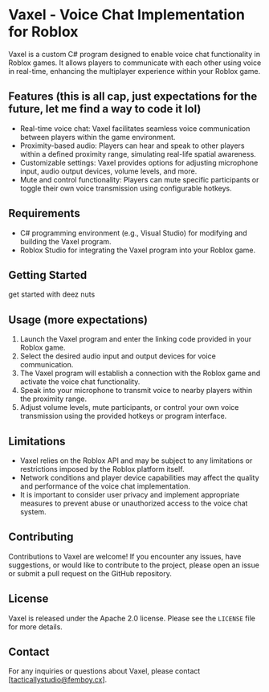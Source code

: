 # Vaxel - Voice Chat Implementation for Roblox

Vaxel is a custom C# program designed to enable voice chat functionality in Roblox games. It allows players to communicate with each other using voice in real-time, enhancing the multiplayer experience within your Roblox game.

## Features (this is all cap, just expectations for the future, let me find a way to code it lol)

- Real-time voice chat: Vaxel facilitates seamless voice communication between players within the game environment.
- Proximity-based audio: Players can hear and speak to other players within a defined proximity range, simulating real-life spatial awareness.
- Customizable settings: Vaxel provides options for adjusting microphone input, audio output devices, volume levels, and more.
- Mute and control functionality: Players can mute specific participants or toggle their own voice transmission using configurable hotkeys.

## Requirements

- C# programming environment (e.g., Visual Studio) for modifying and building the Vaxel program.
- Roblox Studio for integrating the Vaxel program into your Roblox game.

## Getting Started

get started with deez nuts

## Usage (more expectations)

1. Launch the Vaxel program and enter the linking code provided in your Roblox game.
2. Select the desired audio input and output devices for voice communication.
3. The Vaxel program will establish a connection with the Roblox game and activate the voice chat functionality.
4. Speak into your microphone to transmit voice to nearby players within the proximity range.
5. Adjust volume levels, mute participants, or control your own voice transmission using the provided hotkeys or program interface.

## Limitations

- Vaxel relies on the Roblox API and may be subject to any limitations or restrictions imposed by the Roblox platform itself.
- Network conditions and player device capabilities may affect the quality and performance of the voice chat implementation.
- It is important to consider user privacy and implement appropriate measures to prevent abuse or unauthorized access to the voice chat system.

## Contributing

Contributions to Vaxel are welcome! If you encounter any issues, have suggestions, or would like to contribute to the project, please open an issue or submit a pull request on the GitHub repository.

## License

Vaxel is released under the Apache 2.0 license. Please see the `LICENSE` file for more details.

## Contact

For any inquiries or questions about Vaxel, please contact [tacticallystudio@femboy.cx].

